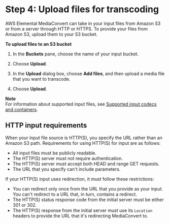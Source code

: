 # Step 4: Upload files for transcoding<a name="upload-input-files"></a>

AWS Elemental MediaConvert can take in your input files from Amazon S3 or from a server through HTTP or HTTPS\. To provide your files from Amazon S3, upload them to your S3 bucket\.<a name="upload-with-s3"></a>

**To upload files to an S3 bucket**

1. In the **Buckets** pane, choose the name of your input bucket\. 

1. Choose **Upload**\.

1. In the **Upload** dialog box, choose **Add files**, and then upload a media file that you want to transcode\.

1. Choose **Upload**\.

**Note**  
For information about supported input files, see [Supported input codecs and containers](reference-codecs-containers-input.md)\. 

## HTTP input requirements<a name="http-input-requirements"></a>

When your input file source is HTTP\(S\), you specify the URL rather than an Amazon S3 path\. Requirements for using HTTP\(S\) for input are as follows:
+ All input files must be publicly readable\.
+ The HTTP\(S\) server must not require authentication\.
+ The HTTP\(S\) server must accept both HEAD and range GET requests\.
+ The URL that you specify can't include parameters\.

If your HTTP\(S\) input uses redirection, it must follow these restrictions:
+ You can redirect only once from the URL that you provide as your input\. You can't redirect to a URL that, in turn, contains a redirect\.
+ The HTTP\(S\) status response code from the initial server must be either 301 or 302\.
+ The HTTP\(S\) response from the initial server must use its `Location` headers to provide the URL that it's redirecting MediaConvert to\.